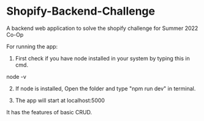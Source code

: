 # Shopify-Backend-Challenge
A backend web application to solve the shopify challenge for Summer 2022 Co-Op

For running the app:

1) First check if you have node installed in your system by typing this in cmd.

node -v

2) If node is installed, Open the folder and type "npm run dev" in terminal.

3) The app will start at localhost:5000

It has the features of basic CRUD.

